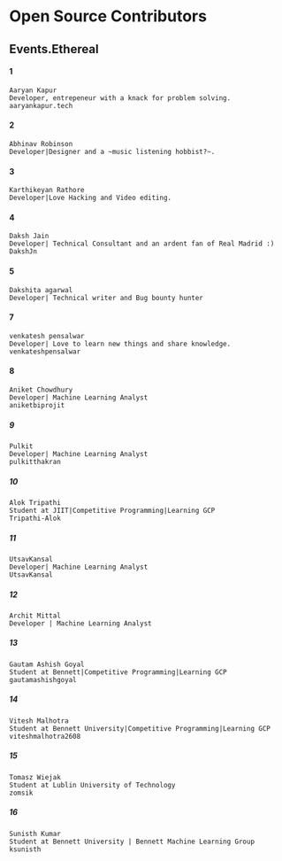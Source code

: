 # Open Source Contributors
## Events.Ethereal
#### 1
```
Aaryan Kapur
Developer, entrepeneur with a knack for problem solving.
aaryankapur.tech
```
#### 2
```
Abhinav Robinson
Developer|Designer and a ~music listening hobbist?~.
```
#### 3
```
Karthikeyan Rathore
Developer|Love Hacking and Video editing.
```
#### 4
```
Daksh Jain
Developer| Technical Consultant and an ardent fan of Real Madrid :)
DakshJn
```

#### 5
```
Dakshita agarwal
Developer| Technical writer and Bug bounty hunter
```
#### 7
```
venkatesh pensalwar
Developer| Love to learn new things and share knowledge.
venkateshpensalwar
```

#### 8
```
Aniket Chowdhury
Developer| Machine Learning Analyst
aniketbiprojit
```
##### 9
```
Pulkit
Developer| Machine Learning Analyst
pulkitthakran
```
##### 10
```
Alok Tripathi
Student at JIIT|Competitive Programming|Learning GCP
Tripathi-Alok
```

##### 11
```
UtsavKansal
Developer| Machine Learning Analyst
UtsavKansal
```
##### 12
```
Archit Mittal
Developer | Machine Learning Analyst
```
##### 13
```
Gautam Ashish Goyal
Student at Bennett|Competitive Programming|Learning GCP
gautamashishgoyal
```
##### 14
```
Vitesh Malhotra
Student at Bennett University|Competitive Programming|Learning GCP
viteshmalhotra2608
```
##### 15
```
Tomasz Wiejak
Student at Lublin University of Technology
zomsik
```
##### 16
```
Sunisth Kumar
Student at Bennett University | Bennett Machine Learning Group
ksunisth
```
